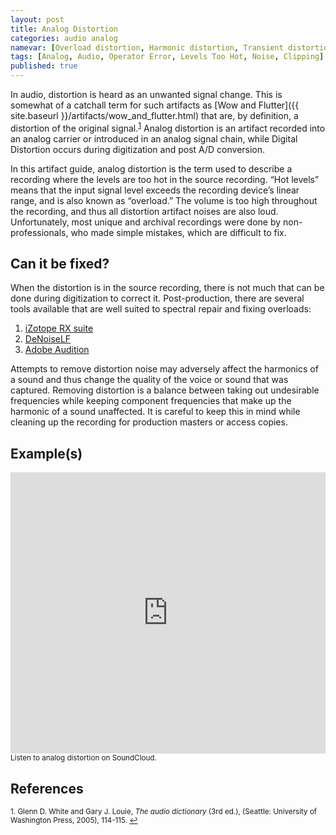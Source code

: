 ```yaml
---
layout: post
title: Analog Distortion
categories: audio analog
namevar: [Overload distortion, Harmonic distortion, Transient distortion, Nonlinear distortion, Intermodulation distortion]
tags: [Analog, Audio, Operator Error, Levels Too Hot, Noise, Clipping]
published: true
---
```


In audio, distortion is heard as an unwanted signal change. This is somewhat of a catchall term for such artifacts as [Wow and Flutter]({{ site.baseurl }}/artifacts/wow_and_flutter.html) that are, by definition, a distortion of the original signal.<sup><a href="#fn1" id="ref1">1</a></sup> Analog distortion is an artifact recorded into an analog carrier or introduced in an analog signal chain, while Digital Distortion occurs during digitization and post A/D conversion.

In this artifact guide, analog distortion is the term used to describe a recording where the levels are too hot in the source recording. “Hot levels” means that the input signal level exceeds the recording device’s linear range, and is also known as “overload.” The volume is too high throughout the recording, and thus all distortion artifact noises are also loud. Unfortunately, most unique and archival recordings were done by non-professionals, who made simple mistakes, which are difficult to fix.

## Can it be fixed?

When the distortion is in the source recording, there is not much that can be done during digitization to correct it. Post-production, there are several tools available that are well suited to spectral repair and fixing overloads:

1. [iZotope RX suite](http://www.izotope.com/products/audio/rx/)
2. [DeNoiseLF](http://www.clickrepair.net/software_info/denoise.html)
3. [Adobe Audition](https://www.youtube.com/watch?feature=player_embedded&v=gZjlS0tD-Wg)

Attempts to remove distortion noise may adversely affect the harmonics of a sound and thus change the quality of the voice or sound that was captured. Removing distortion is a balance between taking out undesirable frequencies while keeping component frequencies that make up the harmonic of a sound unaffected. It is careful to keep this in mind while cleaning up the recording for production masters or access copies.

## Example(s)

<iframe width="100%" height="450" scrolling="no" frameborder="no" src="https://w.soundcloud.com/player/?url=https%3A//api.soundcloud.com/tracks/96774470&amp;auto_play=false&amp;hide_related=false&amp;show_comments=true&amp;show_user=true&amp;show_reposts=false&amp;visual=true"></iframe><sub>Listen to analog distortion on SoundCloud.</sub>

## References

<sup id="fn1">1. Glenn D. White and Gary J. Louie, _The audio dictionary_ (3rd ed.), (Seattle: University of Washington Press, 2005), 114-115. <a href="#ref1" title="Jump back to footnote 1 in the text.">↩</a></sup>
